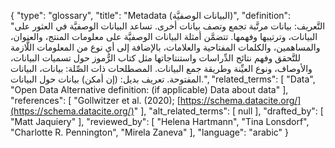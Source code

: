 {
    "type": "glossary",
    "title": "Metadata (البيانات الوصفيَّة)",
    "definition": "التَّعريف: بيانات مرتَّبة تجمع وتصف بيانات أخرى.  تساعد البيانات الوصفيَّة في العثور على البيانات، وترتيبها وفهمها. تتضمَّن أمثلة البيانات الوصفيَّة على معلومات المنتج،  والعنوان، والمساهمين، والكلمات المفتاحية والعلامات، بالإضافة إلى أي نوع من المعلومات اللَّازمة للتَّحقق وفهم  نتائج الدِّراسات واستنتاجاتها مثل كتاب الرُّموز حول تسميات البيانات، والأوصاف، ونوع العيِّنة وطريقة جمع البيانات. المصطلحات ذات الصِّلة: بيانات، البيانات المفتوحة. تعريف بديل: (إن أمكن) بيانات حول البيانات.",
    "related_terms": [
        "Data",
        "Open Data Alternative definition: (if applicable) Data about data"
    ],
    "references": [
        "Gollwitzer et al. (2020); [https://schema.datacite.org/](https://schema.datacite.org/)"
    ],
    "alt_related_terms": [
        null
    ],
    "drafted_by": [
        "Matt Jaquiery"
    ],
    "reviewed_by": [
        "Helena Hartmann",
        "Tina Lonsdorf",
        "Charlotte R. Pennington",
        "Mirela Zaneva"
    ],
    "language": "arabic"
}